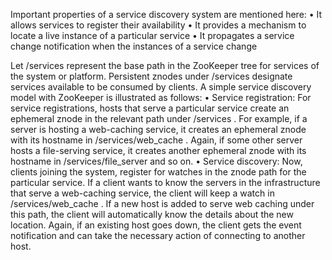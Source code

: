 Important properties of a service discovery system are mentioned here:
•	 It allows services to register their availability
•	 It provides a mechanism to locate a live instance of a particular service
•	 It propagates a service change notification when the instances of a
service change

Let /services represent the base path in the ZooKeeper tree for services of the
system or platform. Persistent znodes under /services designate services available
to be consumed by clients.
A simple service discovery model with ZooKeeper is illustrated as follows:
•	 Service registration: For service registrations, hosts that serve a particular
service create an ephemeral znode in the relevant path under /services .
For example, if a server is hosting a web-caching service, it creates an
ephemeral znode with its hostname in /services/web_cache . Again, if
some other server hosts a file-serving service, it creates another ephemeral
znode with its hostname in /services/file_server and so on.
•	 Service discovery: Now, clients joining the system, register for watches in the
znode path for the particular service. If a client wants to know the servers
in the infrastructure that serve a web-caching service, the client will keep a
watch in /services/web_cache .
If a new host is added to serve web caching under this path, the client will
automatically know the details about the new location. Again, if an existing
host goes down, the client gets the event notification and can take the
necessary action of connecting to another host.